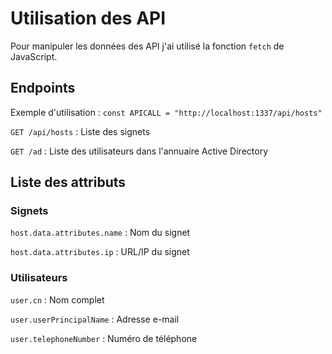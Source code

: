 # Utilisation des API

Pour manipuler les données des API j'ai utilisé la fonction ```fetch``` de JavaScript.

## Endpoints

Exemple d'utilisation : ```const APICALL = "http://localhost:1337/api/hosts"```

```GET /api/hosts``` : Liste des signets

```GET /ad``` : Liste des utilisateurs dans l'annuaire Active Directory

## Liste des attributs

### Signets

```host.data.attributes.name``` : Nom du signet

```host.data.attributes.ip``` : URL/IP du signet

### Utilisateurs

```user.cn``` : Nom complet

```user.userPrincipalName``` : Adresse e-mail

```user.telephoneNumber``` : Numéro de téléphone